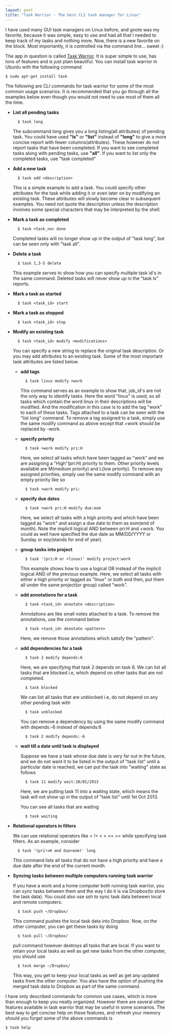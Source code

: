 ```yaml
---
layout: post
title: "Task Warrior - The best CLI task manager for Linux"
---
```


I have used many GUI task managers on Linux before, and gnote was my favorite, because it was simple, easy to use and had all that I needed to keep track of my tasks and nothing more. Now, there is a new favorite on the block. Most importantly, it is controlled via the command line... sweet :)

The app in question is called [Task Warrior](http://taskwarrior.org/projects/show/taskwarrior). It is super simple to use, has tons of features and is just plain beautiful. You can install task warrior in Ubuntu with the following command

	$ sudo apt-get install task

The following are CLI commands for task warrior for some of the most common usage scenarios. It is recommended that you go through all the examples below even though you would not need to use most of them all the time.

* __List all pending tasks__

		$ task long

  The subcommand long gives you a long listing(all attributes) of pending task. You could have used __"ls"__ or __"list"__ instead of __"long"__ to give a more concise report with fewer columns(attributes). These however do not report tasks that have been completed. If you want to see completed tasks along with pending tasks, use __"all"__. If you want to list only the completed tasks, use "task completed"

* __Add a new task__

		$ task add <description>

  This is a simple example to add a task. You could specify other attributes for the task while adding it or even later on by modifying an existing task. These attributes will slowly become clear in subsequent examples. You need not quote the description unless the description involves some special characters that may be interpreted by the shell.

* __Mark a task as completed__

		$ task <task_no> done

  Completed tasks will no longer show up in the output of "task long", but can be seen only with "task all".

* __Delete a task__

		$ task 1,3-5 delete

  This example serves to show how you can specify multiple task id's in the same command. Deleted tasks will never show up in the "task ls" reports.

* __Mark a task as started__

		$ task <task_id> start

* __Mark a task as stopped__

		$ task <task_id> stop	

* __Modify an existing task__

		$ task <task_id> modify <modifications>

  You can specify a new string to replace the original task description. Or you may add attributes to an existing task. Some of the most important task attributes are listed below.		

	* __add tags__

			$ task linux modify +work

	  This command serves as an example to show that, job_id's are not the only way to identify tasks. Here the word "linux" is used, so all tasks which contain the word linux in their descriptions will be modified. And the modification in this case is to add the tag "work" to each of these tasks. Tags attached to a task can be seen with the "list long" command. To remove a tag assigned to a task, simply use the same modify command as above except that +work should be replaced by -work.

	* __specify priority__

			$ task +work modify pri:H

	  Here, we select all tasks which have been tagged as "work" and we are assigning a "High"(pri:H) priority to them. Other priority levels available are M(medium priority) and L(low priority). To remove any assigned priorities, simply use the same modify command with an empty priority like so

			$ task +work modify pri:

	* __specify due dates__

			$ task +work pri:H modify due:eom

	  Here, we select all tasks with a high priority and which have been tagged as "work" and assign a due date to them as eom(end of month). Note the implicit logical AND between pri:H and +work. You could as well have specified the due date as MM/DD/YYYY or Sunday or eoy(stands for end of year).

	* __group tasks into project__

			$ task '(pri:H or +linux)' modify project:work

	  This example shows how to use a logical OR instead of the implicit logical AND of the previous example. Here, we select all tasks with either a high priority or tagged as "linux" or both and then, put them all under the same project(or group) called "work".			

	* __add annotations for a task__

			$ task <task_id> annotate <description>

	  Annotations are like small notes attached to a task. To remove the annotations, use the command below

			$ task <task_id> denotate <pattern>

	  Here, we remove those annotations which satisfy the "pattern".

	* __add dependencies for a task__

			$ task 2 modify depends:6

	  Here, we are specifying that task 2 depends on task 6. We can list all tasks that are blocked i.e, which depend on other tasks that are not completed.

			$ task blocked

	  We can list all tasks that are unblocked i.e, do not depend on any other pending task with

			$ task unblocked

	  You can remove a dependency by using the same modify command with depends:-6 instead of depends:6

			$ task 2 modify depends:-6

	* __wait till a date until task is displayed__

	  Suppose we have a task whose due date is very far out in the future, and we do not want it to be listed in the output of "task list" until a particular date is reached, we can put the task into "waiting" state as follows

			$ task 11 modify wait:10/01/2013

	  Here, we are putting task 11 into a waiting state, which means the task will not show up in the output of "task list" until 1st Oct 2013.

	  You can see all tasks that are waiting

			$ task waiting

* __Relational operators in filters__

	We can use relational operators like = != < > <= >= while specifying task filters. As an example, consider

		$ task '(pri!=H and due>eom)' long

	This command lists all tasks that do not have a high priority and have a due date after the end of the current month.

* __Syncing tasks between multiple computers running task warrior__	

	If you have a work and a home computer both running task warrior, you can sync tasks between them and the way I do it is via Dropbox(to store the task data). You could also use ssh to sync task data between local and remote computers.

		$ task push ~/Dropbox/

	This command pushes the local task data into Dropbox. Now, on the other computer, you can get these tasks by doing

		$ task pull ~/Dropbox/

	pull command however destroys all tasks that are local. If you want to retain your local tasks as well as get new tasks from the other computer, you should use

		$ task merge ~/Dropbox/

	This way, you get to keep your local tasks as well as get any updated tasks from the other computer. You also have the option of pushing the merged task data to Dropbox as part of the same command.

I have only described commands for common use cases, which is more than enough to keep you neatly organized. However there are several other features available in task warrior that may be useful in some scenarios. The best way to get concise help on these features, and refresh your memory should you forget some of the above commands is

	$ task help
